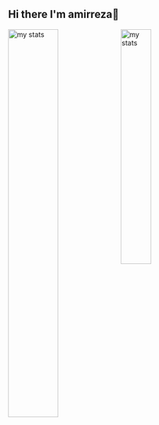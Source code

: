 ## Hi there I'm amirreza👋

<img alt="my stats" align="left" width="45%" src="https://github-readme-stats.vercel.app/api?username=seyyed-amirreza-hosseini&show_icons=true&theme=cobalt"/>
<img alt="my stats" align="left" width="35%" src="https://github-readme-stats.vercel.app/api/top-langs/?username=anuraghazra&layout=compact"/>
